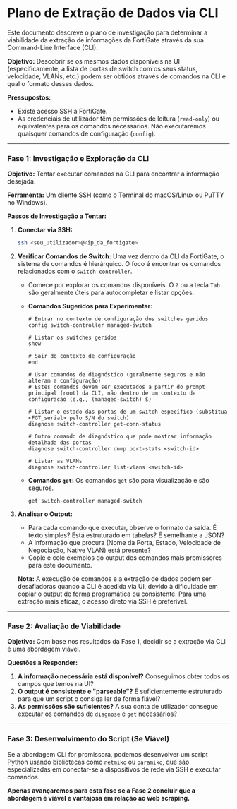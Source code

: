 # Plano de Extração de Dados via CLI

Este documento descreve o plano de investigação para determinar a viabilidade da extração de informações da FortiGate através da sua Command-Line Interface (CLI).

**Objetivo:** Descobrir se os mesmos dados disponíveis na UI (especificamente, a lista de portas de switch com os seus status, velocidade, VLANs, etc.) podem ser obtidos através de comandos na CLI e qual o formato desses dados.

**Pressupostos:**
*   Existe acesso SSH à FortiGate.
*   As credenciais de utilizador têm permissões de leitura (`read-only`) ou equivalentes para os comandos necessários. Não executaremos quaisquer comandos de configuração (`config`).

---

### Fase 1: Investigação e Exploração da CLI

**Objetivo:** Tentar executar comandos na CLI para encontrar a informação desejada.

**Ferramenta:** Um cliente SSH (como o Terminal do macOS/Linux ou PuTTY no Windows).

**Passos de Investigação a Tentar:**

1.  **Conectar via SSH:**
    ```bash
    ssh <seu_utilizador>@<ip_da_fortigate>
    ```

2.  **Verificar Comandos de Switch:**
    Uma vez dentro da CLI da FortiGate, o sistema de comandos é hierárquico. O foco é encontrar os comandos relacionados com o `switch-controller`.

    *   Comece por explorar os comandos disponíveis. O `?` ou a tecla `Tab` são geralmente úteis para autocompletar e listar opções.

    *   **Comandos Sugeridos para Experimentar:**
        ```
        # Entrar no contexto de configuração dos switches geridos
        config switch-controller managed-switch
        
        # Listar os switches geridos
        show 
        
        # Sair do contexto de configuração
        end
        ```

        ```
        # Usar comandos de diagnóstico (geralmente seguros e não alteram a configuração)
        # Estes comandos devem ser executados a partir do prompt principal (root) da CLI, não dentro de um contexto de configuração (e.g., (managed-switch) $)
        
        # Listar o estado das portas de um switch específico (substitua <FGT_serial> pelo S/N do switch)
        diagnose switch-controller get-conn-status
        
        # Outro comando de diagnóstico que pode mostrar informação detalhada das portas
        diagnose switch-controller dump port-stats <switch-id>
        
        # Listar as VLANs
        diagnose switch-controller list-vlans <switch-id>
        ```
        
    *   **Comandos `get`:**
        Os comandos `get` são para visualização e são seguros.
        ```
        get switch-controller managed-switch
        ```

3.  **Analisar o Output:**
    *   Para cada comando que executar, observe o formato da saída. É texto simples? Está estruturado em tabelas? É semelhante a JSON?
    *   A informação que procura (Nome da Porta, Estado, Velocidade de Negociação, Native VLAN) está presente?
    *   Copie e cole exemplos do output dos comandos mais promissores para este documento.

    **Nota:** A execução de comandos e a extração de dados podem ser desafiadoras quando a CLI é acedida via UI, devido à dificuldade em copiar o output de forma programática ou consistente. Para uma extração mais eficaz, o acesso direto via SSH é preferível.

---

### Fase 2: Avaliação de Viabilidade

**Objetivo:** Com base nos resultados da Fase 1, decidir se a extração via CLI é uma abordagem viável.

**Questões a Responder:**

1.  **A informação necessária está disponível?** Conseguimos obter todos os campos que temos na UI?
2.  **O output é consistente e "parseable"?** É suficientemente estruturado para que um script o consiga ler de forma fiável?
3.  **As permissões são suficientes?** A sua conta de utilizador consegue executar os comandos de `diagnose` e `get` necessários?

---

### Fase 3: Desenvolvimento do Script (Se Viável)

Se a abordagem CLI for promissora, podemos desenvolver um script Python usando bibliotecas como `netmiko` ou `paramiko`, que são especializadas em conectar-se a dispositivos de rede via SSH e executar comandos.

**Apenas avançaremos para esta fase se a Fase 2 concluir que a abordagem é viável e vantajosa em relação ao web scraping.** 